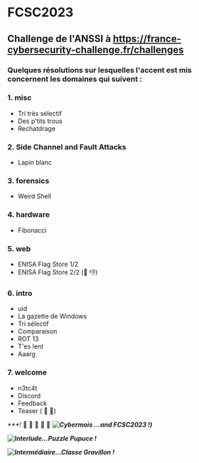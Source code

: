 # FCSC2023
## Challenge de l'ANSSI à https://france-cybersecurity-challenge.fr/challenges

### Quelques résolutions sur lesquelles l'accent est mis concernent les domaines qui suivent :

  ### 1. misc
   
* Tri très sélectif
* Des p'tits trous
* Rechatdrage

 ### 2. Side Channel and Fault Attacks 

* Lapin blanc
 
 ### 3. forensics 

* Weird Shell
       
 ### 4. hardware 

* Fibonacci
      
 ### 5. web 

* ENISA Flag Store 1/2
* ENISA Flag Store 2/2 (📧 👎)

 ### 6. intro 

* uid 
* La gazette de Windows 
* Tri sélectif 
* Comparaison 
* ROT 13 
* T'es lent 
* Aaarg 
      
 ### 7. welcome 

* n3tc4t 
* Discord 
* Feedback
* Teaser ( 🦖 🚱)

***! 🥮 🍰 🥞 🧁 🍥 
***![Cybermois ...and FCSC2023 !](https://github.com/JackeOLantern/FCSC2023/issues/3))***
     

***![Interlude...Puzzle Pupuce !](https://github.com/JackeOLantern/FCSC2023/issues/1)***

***![Intermédiaire...Classe Gravillon !](https://github.com/JackeOLantern/FCSC2023/issues/2)***
